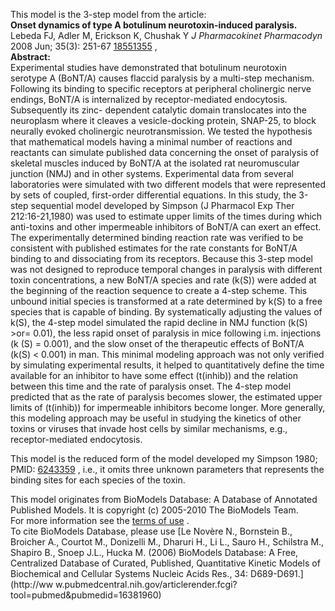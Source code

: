 

This model is the 3-step model from the article:  
**Onset dynamics of type A botulinum neurotoxin-induced paralysis.**   
Lebeda FJ, Adler M, Erickson K, Chushak Y _J Pharmacokinet Pharmacodyn_ 2008
Jun; 35(3): 251-67 [18551355](http://www.ncbi.nlm.nih.gov/pubmed/18551355) ,  
**Abstract:**   
Experimental studies have demonstrated that botulinum neurotoxin serotype A
(BoNT/A) causes flaccid paralysis by a multi-step mechanism. Following its
binding to specific receptors at peripheral cholinergic nerve endings, BoNT/A
is internalized by receptor-mediated endocytosis. Subsequently its zinc-
dependent catalytic domain translocates into the neuroplasm where it cleaves a
vesicle-docking protein, SNAP-25, to block neurally evoked cholinergic
neurotransmission. We tested the hypothesis that mathematical models having a
minimal number of reactions and reactants can simulate published data
concerning the onset of paralysis of skeletal muscles induced by BoNT/A at the
isolated rat neuromuscular junction (NMJ) and in other systems. Experimental
data from several laboratories were simulated with two different models that
were represented by sets of coupled, first-order differential equations. In
this study, the 3-step sequential model developed by Simpson (J Pharmacol Exp
Ther 212:16-21,1980) was used to estimate upper limits of the times during
which anti-toxins and other impermeable inhibitors of BoNT/A can exert an
effect. The experimentally determined binding reaction rate was verified to be
consistent with published estimates for the rate constants for BoNT/A binding
to and dissociating from its receptors. Because this 3-step model was not
designed to reproduce temporal changes in paralysis with different toxin
concentrations, a new BoNT/A species and rate (k(S)) were added at the
beginning of the reaction sequence to create a 4-step scheme. This unbound
initial species is transformed at a rate determined by k(S) to a free species
that is capable of binding. By systematically adjusting the values of k(S),
the 4-step model simulated the rapid decline in NMJ function (k(S) >or= 0.01),
the less rapid onset of paralysis in mice following i.m. injections (k (S) =
0.001), and the slow onset of the therapeutic effects of BoNT/A (k(S) < 0.001)
in man. This minimal modeling approach was not only verified by simulating
experimental results, it helped to quantitatively define the time available
for an inhibitor to have some effect (t(inhib)) and the relation between this
time and the rate of paralysis onset. The 4-step model predicted that as the
rate of paralysis becomes slower, the estimated upper limits of (t(inhib)) for
impermeable inhibitors become longer. More generally, this modeling approach
may be useful in studying the kinetics of other toxins or viruses that invade
host cells by similar mechanisms, e.g., receptor-mediated endocytosis.

This model is the reduced form of the model developed my Simpson 1980; PMID:
[6243359](http://www.ncbi.nlm.nih.gov/pubmed/6243359) , i.e., it omits three
unknown parameters that represents the binding sites for each species of the
toxin.

This model originates from BioModels Database: A Database of Annotated
Published Models. It is copyright (c) 2005-2010 The BioModels Team.  
For more information see the [terms of
use](http://www.ebi.ac.uk/biomodels/legal.html) .  
To cite BioModels Database, please use [Le Novère N., Bornstein B., Broicher
A., Courtot M., Donizelli M., Dharuri H., Li L., Sauro H., Schilstra M.,
Shapiro B., Snoep J.L., Hucka M. (2006) BioModels Database: A Free,
Centralized Database of Curated, Published, Quantitative Kinetic Models of
Biochemical and Cellular Systems Nucleic Acids Res., 34: D689-D691.](http://ww
w.pubmedcentral.nih.gov/articlerender.fcgi?tool=pubmed&pubmedid=16381960)

